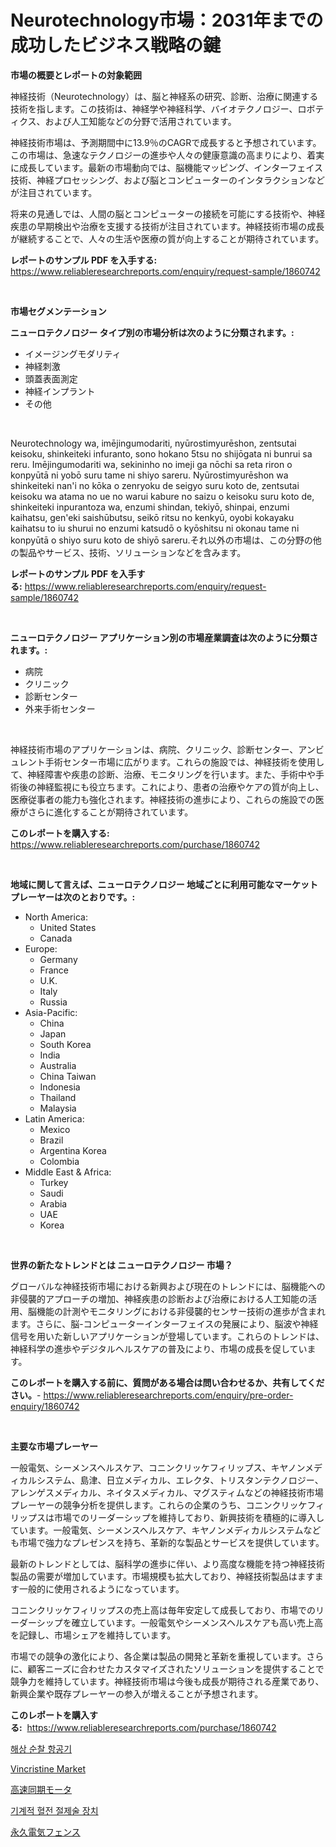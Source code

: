 <p><h1>Neurotechnology市場：2031年までの成功したビジネス戦略の鍵</h1></p><p><strong>市場の概要とレポートの対象範囲</strong></p>
<p><p>神経技術（Neurotechnology）は、脳と神経系の研究、診断、治療に関連する技術を指します。この技術は、神経学や神経科学、バイオテクノロジー、ロボティクス、および人工知能などの分野で活用されています。</p><p>神経技術市場は、予測期間中に13.9％のCAGRで成長すると予想されています。この市場は、急速なテクノロジーの進歩や人々の健康意識の高まりにより、着実に成長しています。最新の市場動向では、脳機能マッピング、インターフェイス技術、神経プロセッシング、および脳とコンピューターのインタラクションなどが注目されています。</p><p>将来の見通しでは、人間の脳とコンピューターの接続を可能にする技術や、神経疾患の早期検出や治療を支援する技術が注目されています。神経技術市場の成長が継続することで、人々の生活や医療の質が向上することが期待されています。</p></p>
<p><strong>レポートのサンプル PDF を入手する:</strong> <a href="https://www.reliableresearchreports.com/enquiry/request-sample/1860742">https://www.reliableresearchreports.com/enquiry/request-sample/1860742</a></p>
<p>&nbsp;</p>
<p><strong>市場セグメンテーション</strong></p>
<p><strong>ニューロテクノロジー タイプ別の市場分析は次のように分類されます。:</strong></p>
<p><ul><li>イメージングモダリティ</li><li>神経刺激</li><li>頭蓋表面測定</li><li>神経インプラント</li><li>その他</li></ul></p>
<p>&nbsp;</p>
<p><p>Neurotechnology wa, imējingumodariti, nyūrostimyurēshon, zentsutai keisoku, shinkeiteki infuranto, sono hokano 5tsu no shijōgata ni bunrui sa reru. Imējingumodariti wa, sekininho no imeji ga nōchi sa reta riron o konpyūtā ni yobō suru tame ni shiyo sareru. Nyūrostimyurēshon wa shinkeiteki nan'i no kōka o zenryoku de seigyo suru koto de, zentsutai keisoku wa atama no ue no warui kabure no saizu o keisoku suru koto de, shinkeiteki inpurantoza wa, enzumi shindan, tekiyō, shinpai, enzumi kaihatsu, gen'eki saishūbutsu, seikō ritsu no kenkyū, oyobi kokayaku kaihatsu to iu shurui no enzumi katsudō o kyōshitsu ni okonau tame ni konpyūtā o shiyo suru koto de shiyō sareru.それ以外の市場は、この分野の他の製品やサービス、技術、ソリューションなどを含みます。</p></p>
<p><strong>レポートのサンプル PDF を入手する:</strong>&nbsp;<a href="https://www.reliableresearchreports.com/enquiry/request-sample/1860742">https://www.reliableresearchreports.com/enquiry/request-sample/1860742</a></p>
<p>&nbsp;</p>
<p><strong> ニューロテクノロジー アプリケーション別の市場産業調査は次のように分類されます。:</strong></p>
<p><ul><li>病院</li><li>クリニック</li><li>診断センター</li><li>外来手術センター</li></ul></p>
<p>&nbsp;</p>
<p><p>神経技術市場のアプリケーションは、病院、クリニック、診断センター、アンビュレント手術センター市場に広がります。これらの施設では、神経技術を使用して、神経障害や疾患の診断、治療、モニタリングを行います。また、手術中や手術後の神経監視にも役立ちます。これにより、患者の治療やケアの質が向上し、医療従事者の能力も強化されます。神経技術の進歩により、これらの施設での医療がさらに進化することが期待されています。</p></p>
<p><strong>このレポートを購入する:</strong>&nbsp; <a href="https://www.reliableresearchreports.com/purchase/1860742">https://www.reliableresearchreports.com/purchase/1860742</a></p>
<p>&nbsp;</p>
<p><strong>地域に関して言えば、ニューロテクノロジー 地域ごとに利用可能なマーケットプレーヤーは次のとおりです。:</strong></p>
<p><ul>
    <li>
        North America:
        <ul>
            <li>United States</li>
            <li>Canada</li>
        </ul>
    </li>
    <li>
        Europe:
        <ul>
            <li>Germany</li>
            <li>France</li>
            <li>U.K.</li>
            <li>Italy</li>
            <li>Russia</li>
        </ul>
    </li>
    <li>
        Asia-Pacific:
        <ul>
            <li>China</li>
            <li>Japan</li>
            <li>South Korea</li>
            <li>India</li>
            <li>Australia</li>
            <li>China Taiwan</li>
            <li>Indonesia</li>
            <li>Thailand</li>
            <li>Malaysia</li>
        </ul>
    </li>
    <li>
        Latin America:
        <ul>
            <li>Mexico</li>
            <li>Brazil</li>
            <li>Argentina Korea</li>
            <li>Colombia</li>
        </ul>
    </li>
    <li>
        Middle East & Africa:
        <ul>
            <li>Turkey</li>
            <li>Saudi</li>
            <li>Arabia</li>
            <li>UAE</li>
            <li>Korea</li>
        </ul>
    </li>
    </ul></p>
<p>&nbsp;</p>
<p><strong>世界の新たなトレンドとは ニューロテクノロジー 市場？</strong></p>
<p><p>グローバルな神経技術市場における新興および現在のトレンドには、脳機能への非侵襲的アプローチの増加、神経疾患の診断および治療における人工知能の活用、脳機能の計測やモニタリングにおける非侵襲的センサー技術の進歩が含まれます。さらに、脳-コンピューターインターフェイスの発展により、脳波や神経信号を用いた新しいアプリケーションが登場しています。これらのトレンドは、神経科学の進歩やデジタルヘルスケアの普及により、市場の成長を促しています。</p></p>
<p><strong>このレポートを購入する前に、質問がある場合は問い合わせるか、共有してください。</strong>- <a href="https://www.reliableresearchreports.com/enquiry/pre-order-enquiry/1860742">https://www.reliableresearchreports.com/enquiry/pre-order-enquiry/1860742</a></p>
<p>&nbsp;</p>
<p><strong>主要な市場プレーヤー</strong></p>
<p><p>一般電気、シーメンスヘルスケア、コニンクリッケフィリップス、キヤノンメディカルシステム、島津、日立メディカル、エレクタ、トリスタンテクノロジー、アレンゲスメディカル、ネイタスメディカル、マグスティムなどの神経技術市場プレーヤーの競争分析を提供します。これらの企業のうち、コニンクリッケフィリップスは市場でのリーダーシップを維持しており、新興技術を積極的に導入しています。一般電気、シーメンスヘルスケア、キヤノンメディカルシステムなども市場で強力なプレゼンスを持ち、革新的な製品とサービスを提供しています。</p><p>最新のトレンドとしては、脳科学の進歩に伴い、より高度な機能を持つ神経技術製品の需要が増加しています。市場規模も拡大しており、神経技術製品はますます一般的に使用されるようになっています。</p><p>コニンクリッケフィリップスの売上高は毎年安定して成長しており、市場でのリーダーシップを確立しています。一般電気やシーメンスヘルスケアも高い売上高を記録し、市場シェアを維持しています。</p><p>市場での競争の激化により、各企業は製品の開発と革新を重視しています。さらに、顧客ニーズに合わせたカスタマイズされたソリューションを提供することで競争力を維持しています。神経技術市場は今後も成長が期待される産業であり、新興企業や既存プレーヤーの参入が増えることが予想されます。</p></p>
<p><strong>このレポートを購入する:</strong>&nbsp;&nbsp;<a href="https://www.reliableresearchreports.com/purchase/1860742">https://www.reliableresearchreports.com/purchase/1860742</a></p>
<p><p><a href="https://medium.com/@kirby6567566/%ED%95%B4%EC%96%91-%EC%88%9C%EC%B0%B0-%ED%95%AD%EA%B3%B5%EA%B8%B0-%EC%8B%9C%EC%9E%A5-%EC%A0%90%EC%9C%A0%EC%9C%A8-%EB%B3%80%ED%99%94-%EB%B0%8F-%EC%8B%9C%EC%9E%A5-%EC%84%B1%EC%9E%A5-%ED%8A%B8%EB%A0%8C%EB%93%9C-2024-2031%EB%85%84-ee42b4ba1f95">해상 순찰 항공기</a></p><p><a href="https://github.com/Glendatilghmankmgz0rbhwpy/Market-Research-Report-List-1/blob/main/vincristine-market.md">Vincristine Market</a></p><p><a href="https://medium.com/@shade463/%E9%AB%98%E9%80%9F%E5%90%8C%E6%9C%9F%E3%83%A2%E3%83%BC%E3%82%BF%E3%83%BC%E5%B8%82%E5%A0%B4%E3%81%AF-%E5%B8%82%E5%A0%B4%E3%82%B7%E3%82%A7%E3%82%A2-%E5%B8%82%E5%A0%B4%E3%83%88%E3%83%AC%E3%83%B3%E3%83%89-%E5%B8%82%E5%A0%B4%E6%88%90%E9%95%B7%E3%81%AB%E9%96%A2%E3%81%99%E3%82%8B%E6%83%85%E5%A0%B1%E3%82%92%E6%8F%90%E4%BE%9B%E3%81%97%E3%81%BE%E3%81%99-04bb7feee461">高速同期モータ</a></p><p><a href="https://medium.com/@wilsoniehn789562023/%EA%B8%B0%EA%B3%84%EC%A0%81-%ED%98%88%EC%A0%84-%EC%A0%9C%EA%B1%B0-%EC%9E%A5%EC%B9%98-%EC%8B%9C%EC%9E%A5-%EB%B6%84%EC%84%9D-%EA%B8%80%EB%A1%9C%EB%B2%8C-%EC%82%B0%EC%97%85-%EC%A0%84%EB%A7%9D-%EB%B0%8F-%EC%98%88%EC%B8%A1-2024%EB%85%84%EB%B6%80%ED%84%B0-2031%EB%85%84%EA%B9%8C%EC%A7%80-c054a38d13c0">기계적 혈전 절제술 장치</a></p><p><a href="https://medium.com/@shade463/%E6%B0%B8%E4%B9%85%E9%9B%BB%E6%B0%97%E3%83%95%E3%82%A7%E3%83%B3%E3%82%B9%E5%B8%82%E5%A0%B4-%E5%B8%82%E5%A0%B4cagr-%E5%B8%82%E5%A0%B4%E5%8B%95%E5%90%91-%E6%88%90%E9%95%B7%E6%88%A6%E7%95%A5%E3%81%AB%E9%96%A2%E3%81%99%E3%82%8B%E6%B4%9E%E5%AF%9F-4f5355905568">永久電気フェンス</a></p></p>